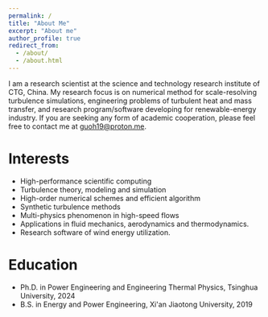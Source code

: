 ```yaml
---
permalink: /
title: "About Me"
excerpt: "About me"
author_profile: true
redirect_from:
  - /about/
  - /about.html
---
```


I am a research scientist at the science and technology research institute of CTG, China. My research focus is on numerical method for scale-resolving turbulence simulations, engineering problems of turbulent heat and mass transfer, and research program/software developing for renewable-energy industry. If you are seeking any form of academic cooperation, please feel free to contact me at guoh19@proton.me.


# Interests

* High-performance scientific computing
* Turbulence theory, modeling and simulation
* High-order numerical schemes and efficient algorithm
* Synthetic turbulence methods
* Multi-physics phenomenon in high-speed flows
* Applications in fluid mechanics, aerodynamics and thermodynamics.
* Research software of wind energy utilization.


# Education

* Ph.D. in Power Engineering and Engineering Thermal Physics, Tsinghua University, 2024
* B.S. in Energy and Power Engineering, Xi'an Jiaotong University, 2019

